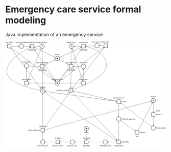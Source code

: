 # Emergency care service formal modeling

Java implementation of an emergency service 

![tina modeling](tina_modeling.png)